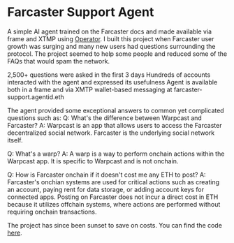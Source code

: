 # Farcaster Support Agent

A simple AI agent trained on the Farcaster docs and made available via frame and XTMP using [Operator](https://operator.io). I built this project when Farcaster user growth was surging and many new users had questions surrounding the protocol. The project seemed to help some people and reduced some of the FAQs that would spam the network.

2,500+ questions were asked in the first 3 days Hundreds of accounts interacted with the agent and expressed its usefulness Agent is available both in a frame and via XMTP wallet-based messaging at farcaster-support.agentid.eth

The agent provided some exceptional answers to common yet complicated questions such as: Q: What's the difference between Warpcast and Farcaster? A: Warpcast is an app that allows users to access the Farcaster decentralized social network. Farcaster is the underlying social network itself.

Q: What's a warp? A: A warp is a way to perform onchain actions within the Warpcast app. It is specific to Warpcast and is not onchain.

Q: How is Farcaster onchain if it doesn't cost me any ETH to post? A: Farcaster's onchian systems are used for critical actions such as creating an account, paying rent for data storage, or adding account keys for connected apps. Posting on Farcaster does not incur a direct cost in ETH because it utilizes offchain systems, where actions are performed without requiring onchain transactions.

The project has since been sunset to save on costs. You can find the code [here](https://github.com/gregfromstl/farcaster-support-agent). 

